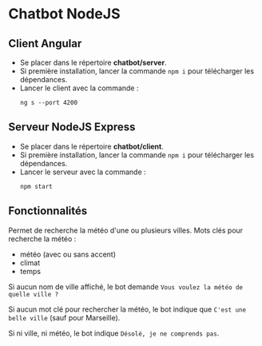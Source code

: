 # Chatbot NodeJS

## Client Angular

- Se placer dans le répertoire **chatbot/server**.
- Si première installation, lancer la commande `npm i` pour télécharger les dépendances. 
- Lancer le client avec la commande :
  ```
  ng s --port 4200
  ```

## Serveur NodeJS Express

- Se placer dans le répertoire **chatbot/client**.
- Si première installation, lancer la commande `npm i` pour télécharger les dépendances. 
- Lancer le serveur avec la commande :
  ```
  npm start
  ```

## Fonctionnalités

Permet de recherche la météo d'une ou plusieurs villes.
Mots clés pour recherche la météo :
- météo (avec ou sans accent)
- climat
- temps

Si aucun nom de ville affiché, le bot demande `Vous voulez la météo de quelle ville ?`

Si aucun mot clé pour rechercher la météo, le bot indique que `C'est une belle ville` (sauf pour Marseille).

Si ni ville, ni météo, le bot indique `Désolé, je ne comprends pas`. 